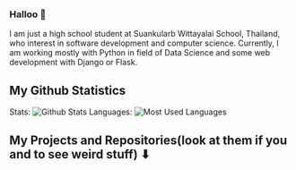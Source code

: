 ### Halloo 👋
I am just a high school student at Suankularb Wittayalai School, Thailand, who interest in software development and computer science. Currently, I am working mostly with Python in field of Data Science and some web development with Django or Flask.
<!--
**Jimmy-Tempest/Jimmy-Tempest** is a ✨ _special_ ✨ repository because its `README.md` (this file) appears on your GitHub profile.


### More about me
- 🔭 I’m currently working on ![GitHub](https://img.shields.io/badge/-GitHub-181717?style=flat-square&logo=github) ![VS Code](https://img.shields.io/badge/-VS%20Code-blue?style=flat-square&logo=visual-studio-code) ![Python](https://img.shields.io/badge/-Python-yellow?style=flat-square&logo=Python)
- 🌱 I’m currently learning ![Tensorflow](https://img.shields.io/badge/DL-Tensorflow-yellow?style=flat-square&logo=github) ![Django](https://img.shields.io/badge/-Django-green?style=flat-square&logo=github)
- 📫 How to reach me: ![Discord](https://img.shields.io/badge/-Jimmy_Tempest%233197-black?style=flat-square&logo=Discord) 
- ⚡ Fun fact: PHP is weird
-->
## My Github Statistics
Stats: ![Github Stats](https://github-readme-stats.vercel.app/api?username=Galax028&count_private=true&show_icons=true&include_all_commits=true&theme=dark)
Languages: ![Most Used Languages](https://github-readme-stats.vercel.app/api/top-langs/?username=Galax028&hide=TeX&layout=compact&theme=dark)

## My Projects and Repositories(look at them if you and to see weird stuff) ⬇
